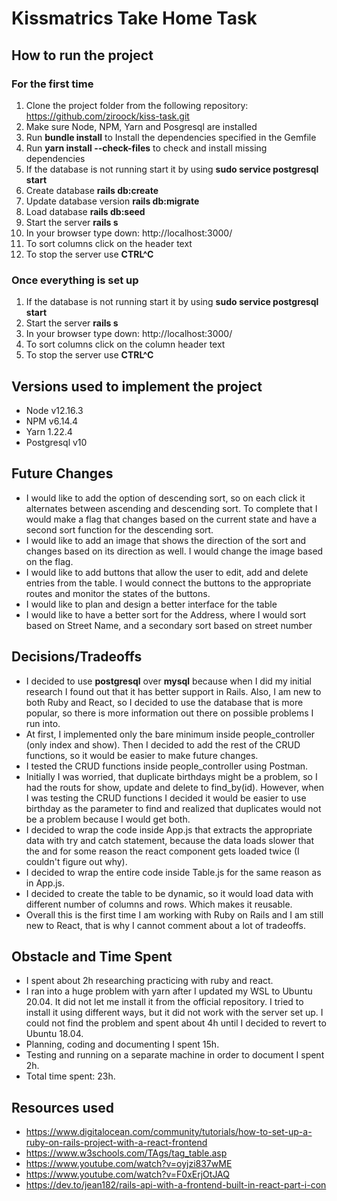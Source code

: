 # Kissmatrics Take Home Task
## How to run the project
### For the first time
1. Clone the project folder from  the following repository: https://github.com/ziroock/kiss-task.git
2. Make sure Node, NPM, Yarn and Posgresql are installed
3. Run **bundle install** to Install the dependencies specified in the Gemfile
4. Run  **yarn install --check-files** to check and install missing dependencies
5. If the database is not running start it by using **sudo service postgresql start**
6. Create database **rails db:create**
7. Update database version **rails db:migrate**
8. Load database **rails db:seed**
9. Start the server **rails s**
10. In your browser type down: http://localhost:3000/
11. To sort columns click on the header text
12. To stop the server use **CTRL^C**

### Once everything is set up
1. If the database is not running start it by using **sudo service postgresql start**
2. Start the server **rails s**
3. In your browser type down: http://localhost:3000/
4. To sort columns click on the column header text
5. To stop the server use **CTRL^C**

## Versions used to implement the project
- Node v12.16.3
- NPM v6.14.4
- Yarn 1.22.4
- Postgresql v10

## Future Changes
- I would like to add the option of descending sort, so on each click it alternates between ascending and descending 
sort. To complete that I would make a flag that changes based on the current state and have a second sort function for 
the descending sort.
- I would like to add an image that shows the direction of the sort and changes based on its direction as well. I would 
change the image based on the flag.
- I would like to add buttons that allow the user to edit, add and delete entries from the table. I would connect the 
buttons to the appropriate routes and monitor the states of the buttons.
- I would like to plan and design a better interface for the table
- I would like to have a better sort for the Address, where I would sort based on Street Name, and a secondary sort 
based on street number

## Decisions/Tradeoffs
- I decided to use **postgresql** over **mysql** because when I did my initial research I found out that it has better 
support in Rails. Also, I am new to both Ruby and React, so I decided to use the database that is more popular, so there
is more information out there on possible problems I run into.
- At first, I implemented only the bare minimum inside people_controller (only index and show). Then I decided to 
add the rest of the CRUD functions, so it would be easier to make future changes.
- I tested the CRUD functions inside people_controller using Postman.
- Initially I was worried, that duplicate birthdays might be a problem, so I had the routs for show, update and delete
to find_by(id). However, when I was testing the CRUD functions I decided it would be easier to use birthday as the
parameter to find and realized that duplicates would not be a problem because I would get both.
- I decided to wrap the code inside App.js that extracts the appropriate data with try and catch statement, because 
the data loads
slower that the and for some reason the react component gets loaded twice (I couldn't figure out why).
- I decided to wrap the entire code inside Table.js for the same reason as in App.js.
- I decided to create the table to be dynamic, so it would load data with different number of columns and rows. Which 
makes it reusable.
- Overall this is the first time I am working with Ruby on Rails and I am still new to React, that is why I cannot 
comment about a lot of tradeoffs. 

## Obstacle and Time Spent
- I spent about 2h researching practicing with ruby and react.
- I ran into a huge problem with yarn after I updated my WSL to Ubuntu 20.04. It did not let me install it from the
 official repository. I tried to install it using different ways, but it did not work with the server set up. I could not find
  the problem and spent about 4h until I decided to revert to Ubuntu 18.04.
- Planning, coding and documenting I spent 15h.
- Testing and running on a separate machine in order to document I spent 2h.
- Total time spent: 23h.


## Resources used
- https://www.digitalocean.com/community/tutorials/how-to-set-up-a-ruby-on-rails-project-with-a-react-frontend
- https://www.w3schools.com/TAgs/tag_table.asp
- https://www.youtube.com/watch?v=oyjzi837wME
- https://www.youtube.com/watch?v=F0xErjOtJAQ
- https://dev.to/jean182/rails-api-with-a-frontend-built-in-react-part-i-con